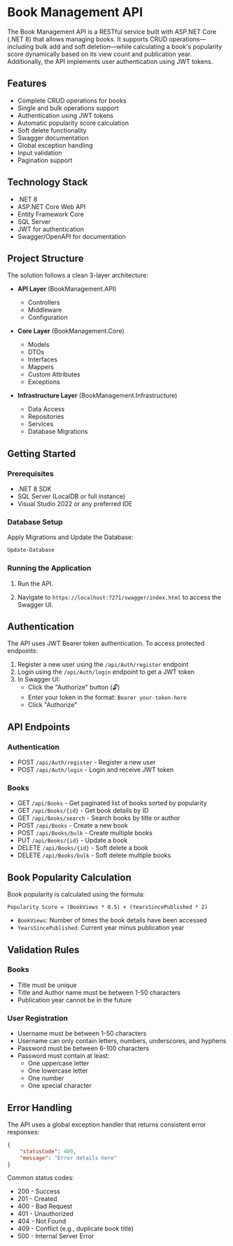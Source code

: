 ﻿# Book Management API

The Book Management API is a RESTful service built with ASP.NET Core (.NET 8) that allows managing books. It supports CRUD operations—including bulk add and soft deletion—while calculating a book's popularity score dynamically based on its view count and publication year. Additionally, the API implements user authentication using JWT tokens.

## Features

* Complete CRUD operations for books
* Single and bulk operations support
* Authentication using JWT tokens
* Automatic popularity score calculation
* Soft delete functionality
* Swagger documentation
* Global exception handling
* Input validation
* Pagination support

## Technology Stack

* .NET 8
* ASP.NET Core Web API
* Entity Framework Core
* SQL Server
* JWT for authentication
* Swagger/OpenAPI for documentation

## Project Structure

The solution follows a clean 3-layer architecture:

* **API Layer** (BookManagement.API)
  * Controllers
  * Middleware
  * Configuration

* **Core Layer** (BookManagement.Core)
  * Models
  * DTOs
  * Interfaces
  * Mappers
  * Custom Attributes
  * Exceptions

* **Infrastructure Layer** (BookManagement.Infrastructure)
  * Data Access
  * Repositories
  * Services
  * Database Migrations

## Getting Started

### Prerequisites

* .NET 8 SDK
* SQL Server (LocalDB or full instance)
* Visual Studio 2022 or any preferred IDE

### Database Setup

Apply Migrations and Update the Database:
```bash
Update-Database
```

### Running the Application

1. Run the API.

3. Navigate to `https://localhost:7271/swagger/index.html` to access the Swagger UI.

## Authentication

The API uses JWT Bearer token authentication. To access protected endpoints:

1. Register a new user using the `/api/Auth/register` endpoint
2. Login using the `/api/Auth/login` endpoint to get a JWT token
3. In Swagger UI:
   * Click the "Authorize" button (🔓)
   * Enter your token in the format: `Bearer your-token-here`
   * Click "Authorize"

## API Endpoints

### Authentication
* POST `/api/Auth/register` - Register a new user
* POST `/api/Auth/login` - Login and receive JWT token

### Books
* GET `/api/Books` - Get paginated list of books sorted by popularity
* GET `/api/Books/{id}` - Get book details by ID
* GET `/api/Books/search` - Search books by title or author
* POST `/api/Books` - Create a new book
* POST `/api/Books/bulk` - Create multiple books
* PUT `/api/Books/{id}` - Update a book
* DELETE `/api/Books/{id}` - Soft delete a book
* DELETE `/api/Books/bulk` - Soft delete multiple books

## Book Popularity Calculation

Book popularity is calculated using the formula:
```
Popularity Score = (BookViews * 0.5) + (YearsSincePublished * 2)
```

* `BookViews`: Number of times the book details have been accessed
* `YearsSincePublished`: Current year minus publication year

## Validation Rules

### Books
* Title must be unique
* Title and Author name must be between 1-50 characters
* Publication year cannot be in the future

### User Registration
* Username must be between 1-50 characters
* Username can only contain letters, numbers, underscores, and hyphens
* Password must be between 6-100 characters
* Password must contain at least:
  * One uppercase letter
  * One lowercase letter
  * One number
  * One special character

## Error Handling

The API uses a global exception handler that returns consistent error responses:

```json
{
    "statusCode": 400,
    "message": "Error details here"
}
```

Common status codes:
* 200 - Success
* 201 - Created
* 400 - Bad Request
* 401 - Unauthorized
* 404 - Not Found
* 409 - Conflict (e.g., duplicate book title)
* 500 - Internal Server Error


